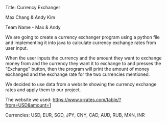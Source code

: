 Title: Currency Exchanger

Max Chang & Andy Kim

Team Name - Max & Andy

We are going to create a currency exchanger program using a python file and implementing it into java to calculate currency exchange rates from user input.

When the user inputs the currency and the amount they want to exchange money from and the currency they want it to exchange to and presses the "Exchange" button, then the program will print the amount of money exchanged and the exchange rate for the two currencies mentioned.

We decided to use data from a website showing the currency exchange rates and apply them to our project.

The website we used: https://www.x-rates.com/table/?from=USD&amount=1

Currencies: USD, EUR, SGD, JPY, CNY, CAD, AUD, RUB, MXN, INR
